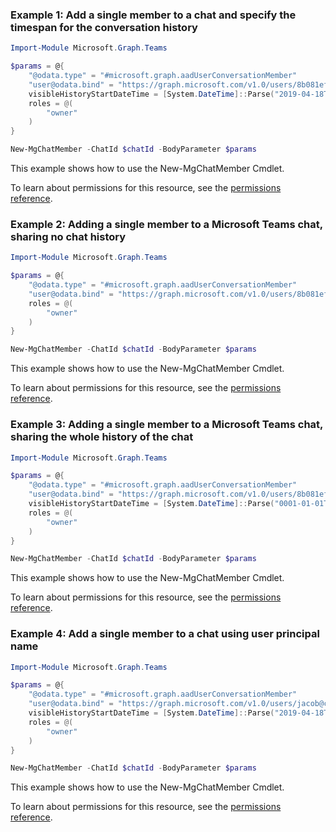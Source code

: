 ### Example 1: Add a single member to a chat and specify the timespan for the conversation history

```powershellImport-Module Microsoft.Graph.Teams

$params = @{
	"@odata.type" = "#microsoft.graph.aadUserConversationMember"
	"user@odata.bind" = "https://graph.microsoft.com/v1.0/users/8b081ef6-4792-4def-b2c9-c363a1bf41d5"
	visibleHistoryStartDateTime = [System.DateTime]::Parse("2019-04-18T23:51:43.255Z")
	roles = @(
		"owner"
	)
}

New-MgChatMember -ChatId $chatId -BodyParameter $params
```
This example shows how to use the New-MgChatMember Cmdlet.
To learn about permissions for this resource, see the [permissions reference](/graph/permissions-reference).

### Example 2: Adding a single member to a Microsoft Teams chat, sharing no chat history

```powershellImport-Module Microsoft.Graph.Teams

$params = @{
	"@odata.type" = "#microsoft.graph.aadUserConversationMember"
	"user@odata.bind" = "https://graph.microsoft.com/v1.0/users/8b081ef6-4792-4def-b2c9-c363a1bf41d5"
	roles = @(
		"owner"
	)
}

New-MgChatMember -ChatId $chatId -BodyParameter $params
```
This example shows how to use the New-MgChatMember Cmdlet.
To learn about permissions for this resource, see the [permissions reference](/graph/permissions-reference).

### Example 3: Adding a single member to a Microsoft Teams chat, sharing the whole history of the chat

```powershellImport-Module Microsoft.Graph.Teams

$params = @{
	"@odata.type" = "#microsoft.graph.aadUserConversationMember"
	"user@odata.bind" = "https://graph.microsoft.com/v1.0/users/8b081ef6-4792-4def-b2c9-c363a1bf41d5"
	visibleHistoryStartDateTime = [System.DateTime]::Parse("0001-01-01T00:00:00Z")
	roles = @(
		"owner"
	)
}

New-MgChatMember -ChatId $chatId -BodyParameter $params
```
This example shows how to use the New-MgChatMember Cmdlet.
To learn about permissions for this resource, see the [permissions reference](/graph/permissions-reference).

### Example 4: Add a single member to a chat using user principal name

```powershellImport-Module Microsoft.Graph.Teams

$params = @{
	"@odata.type" = "#microsoft.graph.aadUserConversationMember"
	"user@odata.bind" = "https://graph.microsoft.com/v1.0/users/jacob@contoso.com"
	visibleHistoryStartDateTime = [System.DateTime]::Parse("2019-04-18T23:51:43.255Z")
	roles = @(
		"owner"
	)
}

New-MgChatMember -ChatId $chatId -BodyParameter $params
```
This example shows how to use the New-MgChatMember Cmdlet.
To learn about permissions for this resource, see the [permissions reference](/graph/permissions-reference).


